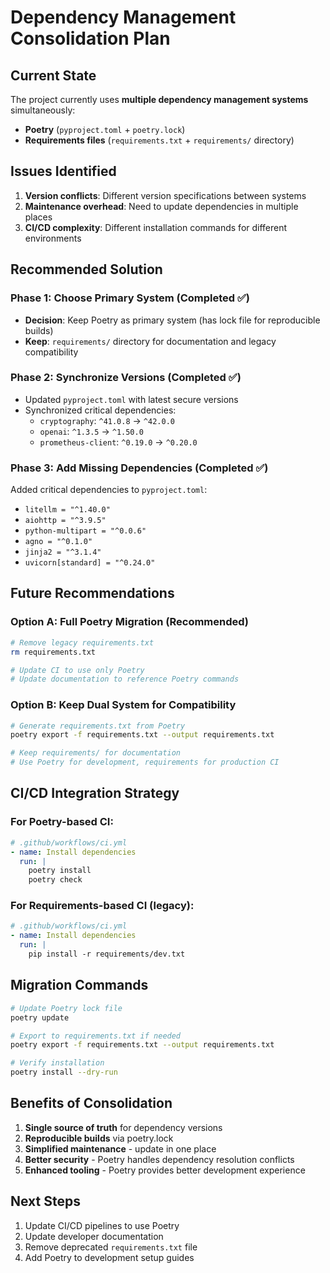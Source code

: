 # Dependency Management Consolidation Plan

## Current State

The project currently uses **multiple dependency management systems** simultaneously:

- **Poetry** (`pyproject.toml` + `poetry.lock`)
- **Requirements files** (`requirements.txt` + `requirements/` directory)

## Issues Identified

1. **Version conflicts**: Different version specifications between systems
2. **Maintenance overhead**: Need to update dependencies in multiple places
3. **CI/CD complexity**: Different installation commands for different environments

## Recommended Solution

### Phase 1: Choose Primary System (Completed ✅)
- **Decision**: Keep Poetry as primary system (has lock file for reproducible builds)
- **Keep**: `requirements/` directory for documentation and legacy compatibility

### Phase 2: Synchronize Versions (Completed ✅)
- Updated `pyproject.toml` with latest secure versions
- Synchronized critical dependencies:
  - `cryptography`: `^41.0.8` → `^42.0.0`
  - `openai`: `^1.3.5` → `^1.50.0`
  - `prometheus-client`: `^0.19.0` → `^0.20.0`

### Phase 3: Add Missing Dependencies (Completed ✅)
Added critical dependencies to `pyproject.toml`:
- `litellm = "^1.40.0"`
- `aiohttp = "^3.9.5"`
- `python-multipart = "^0.0.6"`
- `agno = "^0.1.0"`
- `jinja2 = "^3.1.4"`
- `uvicorn[standard] = "^0.24.0"`

## Future Recommendations

### Option A: Full Poetry Migration (Recommended)
```bash
# Remove legacy requirements.txt
rm requirements.txt

# Update CI to use only Poetry
# Update documentation to reference Poetry commands
```

### Option B: Keep Dual System for Compatibility
```bash
# Generate requirements.txt from Poetry
poetry export -f requirements.txt --output requirements.txt

# Keep requirements/ for documentation
# Use Poetry for development, requirements for production CI
```

## CI/CD Integration Strategy

### For Poetry-based CI:
```yaml
# .github/workflows/ci.yml
- name: Install dependencies
  run: |
    poetry install
    poetry check
```

### For Requirements-based CI (legacy):
```yaml
# .github/workflows/ci.yml
- name: Install dependencies
  run: |
    pip install -r requirements/dev.txt
```

## Migration Commands

```bash
# Update Poetry lock file
poetry update

# Export to requirements.txt if needed
poetry export -f requirements.txt --output requirements.txt

# Verify installation
poetry install --dry-run
```

## Benefits of Consolidation

1. **Single source of truth** for dependency versions
2. **Reproducible builds** via poetry.lock
3. **Simplified maintenance** - update in one place
4. **Better security** - Poetry handles dependency resolution conflicts
5. **Enhanced tooling** - Poetry provides better development experience

## Next Steps

1. Update CI/CD pipelines to use Poetry
2. Update developer documentation
3. Remove deprecated `requirements.txt` file
4. Add Poetry to development setup guides
